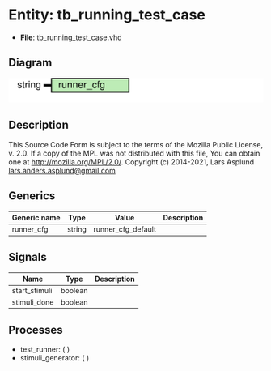 # Entity: tb_running_test_case

- **File**: tb_running_test_case.vhd
## Diagram

![Diagram](tb_running_test_case.svg "Diagram")
## Description

This Source Code Form is subject to the terms of the Mozilla Public
License, v. 2.0. If a copy of the MPL was not distributed with this file,
You can obtain one at http://mozilla.org/MPL/2.0/.
Copyright (c) 2014-2021, Lars Asplund lars.anders.asplund@gmail.com
## Generics

| Generic name | Type   | Value              | Description |
| ------------ | ------ | ------------------ | ----------- |
| runner_cfg   | string | runner_cfg_default |             |
## Signals

| Name          | Type    | Description |
| ------------- | ------- | ----------- |
| start_stimuli | boolean |             |
|  stimuli_done | boolean |             |
## Processes
- test_runner: (  )
- stimuli_generator: (  )

